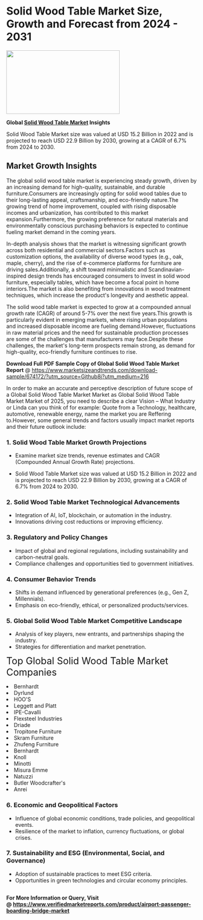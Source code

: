 <H1>Solid Wood Table Market Size, Growth and Forecast from 2024 - 2031</H1><img class="aligncenter size-medium wp-image-584254" src="https://thirdeyenews.in/wp-content/uploads/2024/09/Global-Market-Research-300x168.jpeg" alt="" width="300" height="168" /><p><strong>Global&nbsp;<a href="https://www.marketsizeandtrends.com/download-sample/674172/?utm_source=Github8j?utm_medium=216">Solid Wood Table Market</a> Insights</strong></p><p>Solid Wood Table Market size was valued at USD 15.2 Billion in 2022 and is projected to reach USD 22.9 Billion by 2030, growing at a CAGR of 6.7% from 2024 to 2030.</p><p><h2>Market Growth Insights</h2> <p>The global solid wood table market is experiencing steady growth, driven by an increasing demand for high-quality, sustainable, and durable furniture.Consumers are increasingly opting for solid wood tables due to their long-lasting appeal, craftsmanship, and eco-friendly nature.The growing trend of home improvement, coupled with rising disposable incomes and urbanization, has contributed to this market expansion.Furthermore, the growing preference for natural materials and environmentally conscious purchasing behaviors is expected to continue fueling market demand in the coming years.</p> <p>In-depth analysis shows that the market is witnessing significant growth across both residential and commercial sectors.Factors such as customization options, the availability of diverse wood types (e.g., oak, maple, cherry), and the rise of e-commerce platforms for furniture are driving sales.Additionally, a shift toward minimalistic and Scandinavian-inspired design trends has encouraged consumers to invest in solid wood furniture, especially tables, which have become a focal point in home interiors.The market is also benefiting from innovations in wood treatment techniques, which increase the product's longevity and aesthetic appeal.</p> <p>The solid wood table market is expected to grow at a compounded annual growth rate (CAGR) of around 5-7% over the next five years.This growth is particularly evident in emerging markets, where rising urban populations and increased disposable income are fueling demand.However, fluctuations in raw material prices and the need for sustainable production processes are some of the challenges that manufacturers may face.Despite these challenges, the market's long-term prospects remain strong, as demand for high-quality, eco-friendly furniture continues to rise.</p> <p><span class=""><strong>Download Full PDF Sample Copy of Global Solid Wood Table Market Report</strong> @ <a href="https://www.marketsizeandtrends.com/download-sample/674172/?utm_source=Github8j?utm_medium=216" target="_blank">https://www.marketsizeandtrends.com/download-sample/674172/?utm_source=Github8j?utm_medium=216</a></span></p><p>In order to make an accurate and perceptive description of future scope of a Global&nbsp;Solid Wood Table Market Market as Global&nbsp;Solid Wood Table Market Market of 2025, you need to describe a clear Vision &ndash; What Industry or Linda can you think of for example: Quote from a Technology, healthcare, automotive, renewable energy, name the market you are Reffering to.However, some general trends and factors usually impact market reports and their future outlook include:</p><h3>1.&nbsp;<strong>Solid Wood Table Market Growth Projections</strong></h3><ul><li>Examine market size trends, revenue estimates and CAGR (Compounded Annual Growth Rate) projections.</li><li><p>Solid Wood Table Market size was valued at USD 15.2 Billion in 2022 and is projected to reach USD 22.9 Billion by 2030, growing at a CAGR of 6.7% from 2024 to 2030.</p></li></ul><h3>2.&nbsp;<strong>Solid Wood Table Market Technological Advancements</strong></h3><ul><li>Integration of AI, IoT, blockchain, or automation in the industry.</li><li>Innovations driving cost reductions or improving efficiency.</li></ul><h3>3.&nbsp;<strong>Regulatory and Policy Changes</strong></h3><ul><li>Impact of global and regional regulations, including sustainability and carbon-neutral goals.</li><li>Compliance challenges and opportunities tied to government initiatives.</li></ul><h3>4.&nbsp;<strong>Consumer Behavior Trends</strong></h3><ul><li>Shifts in demand influenced by generational preferences (e.g., Gen Z, Millennials).</li><li>Emphasis on eco-friendly, ethical, or personalized products/services.</li></ul><h3>5.&nbsp;<strong>Global Solid Wood Table Market Competitive Landscape</strong></h3><ul><li>Analysis of key players, new entrants, and partnerships shaping the industry.</li><li>Strategies for differentiation and market penetration.</li></ul><p data-pm-slice="1 1 []"><span style="color: inherit; font-family: inherit; font-size: 25px;">Top Global Solid Wood Table Market Companies</span></p><div class="" data-test-id=""><p><li>Bernhardt</li><li> Dyrlund</li><li> HOO'S</li><li> Leggett and Platt</li><li> IPE-Cavalli</li><li> Flexsteel Industries</li><li> Driade</li><li> Tropitone Furniture</li><li> Skram Furniture</li><li> Zhufeng Furniture</li><li> Bernhardt</li><li> Knoll</li><li> Minotti</li><li> Misura Emme</li><li> Natuzzi</li><li> Butler Woodcrafter's</li><li> Anrei</li></p></div><h3>6.&nbsp;<strong>Economic and Geopolitical Factors</strong></h3><ul><li>Influence of global economic conditions, trade policies, and geopolitical events.</li><li>Resilience of the market to inflation, currency fluctuations, or global crises.</li></ul><h3>7.&nbsp;<strong>Sustainability and ESG (Environmental, Social, and Governance)</strong></h3><ul><li>Adoption of sustainable practices to meet ESG criteria.</li><li>Opportunities in green technologies and circular economy principles.</li></ul><h2><strong style="font-size: 14px;">For More Information or Query, Visit @&nbsp;</strong><a style="background-color: #ffffff; font-size: 14px;" href="https://www.marketsizeandtrends.com/report/solid-wood-table-market/" target="_blank">https://www.verifiedmarketreports.com/product/airport-passenger-boarding-bridge-market</a></h2>